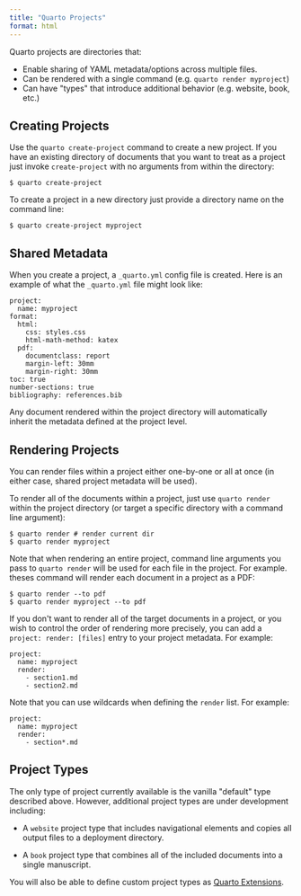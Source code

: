```yaml
---
title: "Quarto Projects"
format: html
---
```


Quarto projects are directories that:

-   Enable sharing of YAML metadata/options across multiple files. 
-   Can be rendered with a single command (e.g. `quarto render myproject`)
-   Can have "types" that introduce additional behavior (e.g. website, book, etc.)

## Creating Projects

Use the `quarto create-project` command to create a new project. If you have an existing directory of documents that you want to treat as a project just invoke `create-project` with no arguments from within the directory:

``` {.bash}
$ quarto create-project
```

To create a project in a new directory just provide a directory name on the command line:

``` {.bash}
$ quarto create-project myproject
```

## Shared Metadata

When you create a project, a `_quarto.yml` config file is created. Here is an example of what the `_quarto.yml` file might look like:

``` {.yaml}
project:
  name: myproject
format:
  html:
    css: styles.css
    html-math-method: katex
  pdf:
    documentclass: report
    margin-left: 30mm
    margin-right: 30mm
toc: true
number-sections: true
bibliography: references.bib
```

Any document rendered within the project directory will automatically inherit the metadata defined at the project level.

## Rendering Projects

You can render files within a project either one-by-one or all at once (in either case, shared project metadata will be used).

To render all of the documents within a project, just use `quarto render` within the project directory (or target a specific directory with a command line argument):

``` {.bash}
$ quarto render # render current dir
$ quarto render myproject
```

Note that when rendering an entire project, command line arguments you pass to `quarto render` will be used for each file in the project. For example. theses command will render each document in a project as a PDF:

``` {.bash}
$ quarto render --to pdf
$ quarto render myproject --to pdf
```

If you don't want to render all of the target documents in a project, or you wish to control the order of rendering more precisely, you can add a `project: render: [files]` entry to your project metadata. For example:

``` {.yaml}
project:
  name: myproject
  render:
    - section1.md
    - section2.md
```

Note that you can use wildcards when defining the `render` list. For example:

``` {.yaml}
project:
  name: myproject
  render:
    - section*.md
```

## Project Types

The only type of project currently available is the vanilla "default" type described above. However, additional project types are under development including:

-   A `website` project type that includes navigational elements and copies all output files to a deployment directory.

-   A `book` project type that combines all of the included documents into a single manuscript.

You will also be able to define custom project types as [Quarto Extensions](quarto-extensions.html).
